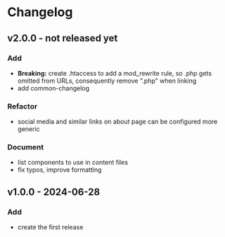 # Changelog

## v2.0.0 - not released yet

### Add

- **Breaking:** create .htaccess to add a mod_rewrite rule, so .php gets omitted from URLs, consequently remove ".php" when linking
- add common-changelog

### Refactor

- social media and similar links on about page can be configured more generic

### Document

- list components to use in content files
- fix typos, improve formatting

## v1.0.0 - 2024-06-28

### Add

- create the first release